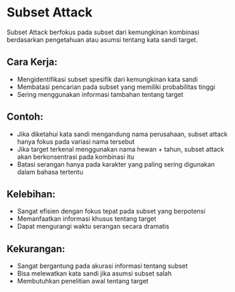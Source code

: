 # Subset Attack

Subset Attack berfokus pada subset dari kemungkinan kombinasi berdasarkan pengetahuan atau asumsi tentang kata sandi target.

## Cara Kerja:

- Mengidentifikasi subset spesifik dari kemungkinan kata sandi
- Membatasi pencarian pada subset yang memiliki probabilitas tinggi
- Sering menggunakan informasi tambahan tentang target

## Contoh:

- Jika diketahui kata sandi mengandung nama perusahaan, subset attack hanya fokus pada variasi nama tersebut
- Jika target terkenal menggunakan nama hewan + tahun, subset attack akan berkonsentrasi pada kombinasi itu
- Batasi serangan hanya pada karakter yang paling sering digunakan dalam bahasa tertentu

## Kelebihan:

- Sangat efisien dengan fokus tepat pada subset yang berpotensi
- Memanfaatkan informasi khusus tentang target
- Dapat mengurangi waktu serangan secara dramatis

## Kekurangan:

- Sangat bergantung pada akurasi informasi tentang subset
- Bisa melewatkan kata sandi jika asumsi subset salah
- Membutuhkan penelitian awal tentang target
